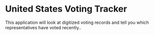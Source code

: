 # United States Voting Tracker

This application will look at digitized voting records and tell you which representatives have voted recently..
